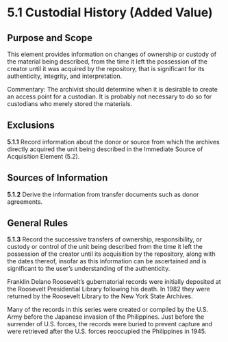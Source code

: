 # 5.1 Custodial History (Added Value)

## Purpose and Scope

This element provides information on changes of ownership or custody of the material being described, from the time it left the possession of the creator until it was acquired by the repository, that is significant for its authenticity, integrity, and interpretation.

Commentary: The archivist should determine when it is desirable to create an access point for a custodian. It is probably not necessary to do so for custodians who merely stored the materials.

## Exclusions

**5.1.1** Record information about the donor or source from which the archives directly acquired the unit being described in the Immediate Source of Acquisition Element (5.2).

## Sources of Information

**5.1.2** Derive the information from transfer documents such as donor agreements.

## General Rules

**5.1.3** Record the successive transfers of ownership, responsibility, or custody or control of the unit being described from the time it left the possession of the creator until its acquisition by the repository, along with the dates thereof, insofar as this information can be ascertained and is significant to the user’s understanding of the authenticity.

Franklin Delano Roosevelt’s gubernatorial records were initially deposited at the Roosevelt Presidential Library following his death. In 1982 they were returned by the Roosevelt Library to the New York State Archives.

Many of the records in this series were created or compiled by the U.S. Army before the Japanese invasion of the Philippines. Just before the surrender of U.S. forces, the records were buried to prevent capture and were retrieved after the U.S. forces reoccupied the Philippines in 1945.
